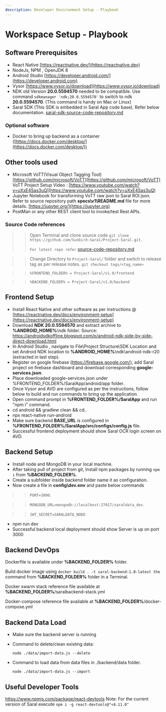 ```yaml
---
description: Developer Environment Setup - Playbook
---
```


# Workspace Setup - Playbook

## Software Prerequisites

* React Native [https://reactnative.dev/](https://reactnative.dev)
* NodeJs, NPM , OpenJDK 8
* Android Studio [https://developer.android.com/](https://developer.android.com)
* Vysor [https://www.vysor.io/download](https://www.vysor.io/download)
* NDK old Version **20.0.5594570** needed to be compatible. Use command `sdkmanager 'ndk;20.0.5594570'` to switch to ndk **20.0.5594570**. (This command is handy on Mac or Linux)
* Saral SDK (This SDK is embedded in Saral App code base). Refer below documentation. [saral-sdk-source-code-repository.md](../source-code/saral-sdk-source-code-repository.md "mention")

### Optional software

* Docker to bring up backend as a container ([https://docs.docker.com/desktop/](https://docs.docker.com/desktop/))

## Other tools used

* Microsoft VoTT(Visual Object Tagging Tool) [https://github.com/microsoft/VoTT](https://github.com/microsoft/VoTT) VoTT Project Setup Video : [https://www.youtube.com/watch?v=uXxE4Sas3uQ](https://www.youtube.com/watch?v=uXxE4Sas3uQ)
* Jupyter Notebook for transforming VoTT raw json to Saral ROI json. Refer to source repository path **specs\v1\README.md** file for more details. [https://jupyter.org/](https://jupyter.org)
* PostMan or any other REST client tool to invoke/test Rest APIs.

### Source Code references

> > Open Terminal and clone source code `git clone https://github.com/Sunbird-Saral/Project-Saral.git.`
> >
> > `For latest repo refer` [source-code-repository.md](../source-code/source-code-repository.md "mention")

> > Change Directory to `Project-Saral/` folder and switch to release tag as per release notes. `git checkout tags/<tag_name>`

> > `%FRONTEND_FOLDER% = Project-Saral/v1.0/frontend`

> > `%BACKEND_FOLDER% = Project-Saral/v1.0/backend`

## Frontend Setup

* Install React Native and other software as per instructions @ [https://reactnative.dev/docs/environment-setup](https://reactnative.dev/docs/environment-setup)
* Download **NDK 20.0.5594570** and extract archive to **%ANDROID\_HOME%**\ndk folder. Source: https://androidsdkoffline.blogspot.com/p/android-ndk-side-by-side-direct-download.html
* In Android Studio , navigate to File\Project Structure\SDK Location and set Android NDK location to **%ANDROID\_HOME%**\ndk\android-ndk-r20 (extracted in last step).
* Register on google firebase (https://firebase.google.com/), add Saral project on firebase dashboard and download corresponding **google-services.json**.
* Place downloaded google-services.json under %FRONTEND\_FOLDER%/SaralApp/android/app folder.
* Once Vysor and AVD are configured as per the instructions, follow below to build and run commands to bring up the application.
* Open command prompt in **%FRONTEND\_FOLDER%/SaralApp** and run "npm i" command.
* cd android && gradlew clean && cd..
* npx react-native run-android
* Make sure backend **BASE\_URL** is configured in **%FRONTEND\_FOLDER%/SaralApp/src/configs/config.js** file.
* Successful frontend deployment should show Saral OCR login screen on AVD.

## Backend Setup

* Install node and MongoDB in your local machine.
* After taking pull of project from git, Install npm packages by running `npm i` from **%BACKEND\_FOLDER%**.
* Create a subfolder inside backend folder name it as configuration.
* Now create a file in **config\dev.env** and paste below commands

> > `PORT=3000`.

> > `MONGODB_URL=mongodb://localhost:27017/saraldata_dev`.

> > `JWT_SECRET=SARALDATA_NODE`.

* npm run dev
* Successful backend local deployment should show Server is up on port 3000

## Backend DevOps

Dockerfile is available under **%BACKEND\_FOLDER%** folder.

Build docker image using `docker build . -t saral-backend:1.0-latest the` command from **%BACKEND\_FOLDER%** folder in a Terminal.

Docker swarm stack reference file available at **%BACKEND\_FOLDER%**/saralbackend-stack.yml

Docker-compose reference file available at **%BACKEND\_FOLDER%**/docker-compose.yml

## Backend Data Load

* Make sure the backend server is running
*   Command to delete/clean existing data:

    `node ./data/import-data.js --delete`
*   Command to load data from data files in ./backend/data folder.

    `node ./data/import-data.js --import`

## Useful Developer Tools

https://www.npmjs.com/package/react-devtools Note: For the current version of Saral execute `npm i -g react-devtools@"<4.11.0"`

